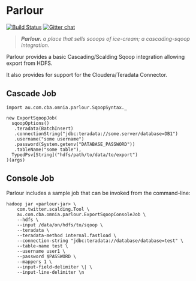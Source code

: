 Parlour
=======

[![Build Status](https://magnum.travis-ci.com/CommBank/parlour.svg?token=A3xq7fpHLyey1yCrNASy&branch=master)](https://magnum.travis-ci.com/CommBank/parlour)
[![Gitter chat](https://badges.gitter.im/CommBank.png)](https://gitter.im/CommBank)

> ***Parlour.*** *a place that sells scoops of ice-cream; a cascading-sqoop integration.*

Parlour provides a basic Cascading/Scalding Sqoop integration allowing export from HDFS.

It also provides for support for the Cloudera/Teradata Connector.

Cascade Job
-----------

    import au.com.cba.omnia.parlour.SqoopSyntax._

    new ExportSqoopJob(
      sqoopOptions()
       .teradata(BatchInsert)
       .connectionString("jdbc:teradata://some.server/database=DB1")
       .username("some username")
       .password(System.getenv("DATABASE_PASSWORD"))
       .tableName("some table"),
      TypedPsv[String]("hdfs/path/to/data/to/export")
    )(args)


Console Job
-----------

Parlour includes a sample job that can be invoked from the command-line:

    hadoop jar <parlour-jar> \
        com.twitter.scalding.Tool \
        au.com.cba.omnia.parlour.ExportSqoopConsoleJob \
        --hdfs \
        --input /data/on/hdfs/to/sqoop \
        --teradata \
        --teradata-method internal.fastload \
        --connection-string "jdbc:teradata://database/database=test" \
        --table-name test \
        --username user1 \
        --password $PASSWORD \
        --mappers 1 \
        --input-field-delimiter \| \
        --input-line-delimiter \n

